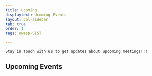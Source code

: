 ```yaml
---
title: ucoming
displaytext: Ucoming Events
layout: col-sidebar
tab: true
order: 1
tags: owasp-SIST

---
```

```Stay in touch with us to get updates about upcoming meetings!!!```

## Upcoming Events
